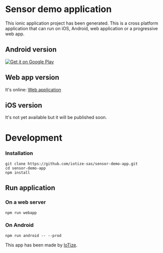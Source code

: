 # Sensor demo application

This ionic application project has been generated. This is a cross platform application that can run on iOS, Android, web application or a progressive web app.

## Android version
<a href='https://play.google.com/store/apps/details?id=com.iotize.app.sensordemo&pcampaignid=pcampaignidMKT-Other-global-all-co-prtnr-py-PartBadge-Mar2515-1'><img alt='Get it on Google Play' src='https://play.google.com/intl/en_us/badges/static/images/badges/en_badge_web_generic.png'  style="max-width: 180px"/></a>

## Web app version

It's online: [Web application](https://sensor-demo-app-fbb73.web.app/connect)

## iOS version

It's not yet available but it will be published soon.

# Development
### Installation

```
git clone https://github.com/iotize-sas/sensor-demo-app.git 
cd sensor-demo-app
npm install
```

## Run application

### On a web server

```shell
npm run webapp
```

### On Android

```shell
npm run android -- --prod
```

This app has been made by [IoTize](https://iotize.com).
